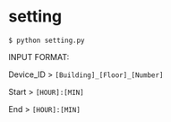 # setting

```
$ python setting.py
```
INPUT FORMAT:

Device_ID > ```[Building]_[Floor]_[Number]```

Start     > ```[HOUR]:[MIN]```

End       > ```[HOUR]:[MIN]```
